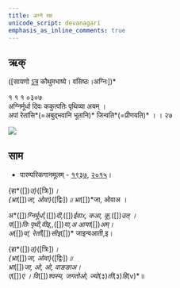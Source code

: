 ```yaml
---
title: अग्ने रक्ष  
unicode_script: devanagari  
emphasis_as_inline_comments: true
---   
```


## ऋक्

([सायणो [ऽत्र](https://archive.org/details/SamaVedaSanhitaWithSayanabhashyaVolume1SatyavrataSamasrami1874bis/page/n171) कौथुमभाष्ये। वसिष्ठः।अग्निः])*

१ १ १ ०३०७  
अग्निर्मूर्धा दिवः ककुत्पतिः पृथिव्या अयम्  ।  
अपां रेतांसि*(=अबुद्भवानि भूतानि)* जिन्वति*(=प्रीणयति)*  । । २७

![](../../images/agni-giving-abhaya-to-Rtvik-or-yajamAna.png)


## साम

- पारम्परिकगानमूलम् - [१९३७](https://archive.org/stream/sAmaveda-jaiminIya-paravastu-paramparA-docs/sAmaveda-paravastu-1937#page/n15/mode/1up), [२०१५](https://archive.org/stream/sAmaveda-jaiminIya-paravastu-paramparA-docs/UDAKA%20SAANTHI%20SAAMAANI#page/n2/mode/1up&sa=D&ust=1542425956390000)।
<div class="audioEmbed"  caption="रामानुजार्यः 1974 " src="https://archive
.org/download/jaiminIya-sAma-gAna-paravastu-tradition-rAmAnuja/agnir-mUrdhA.mp3"></div>
<div class="audioEmbed"  caption="गोपालार्यः 2015  " src="https://archive
.org/download/jaiminIya-sAma-gAna-paravastu-tradition-gopAla-2015/agnir-mUrdhA.mp3"></div>
<div class="audioEmbed"  caption="गोपाल-विश्वासयोर् अनुवचनम् 2018 1x" src="https://archive
.org/download/jaiminIya-sAma-gAna-paravastu-tradition-anuvachanam-gopAla-vishvAsa-2018/agnir-mUrdhA.mp3"></div>
<div class="audioEmbed"  caption="गोपाल-विश्वासयोर् अनुवचनम् 2018 1.5x" src="https://archive
.org/download/jaiminIya-sAma-gAna-paravastu-tradition-anuvachanam-gopAla-vishvAsa-2018-150p-speed/agnir-mUrdhA.mp3"></div>

{हा*([])*उ}*([त्रिः])*।  
{भ्रा*([])*जा, ओवा}*([द्विः])*॥ भ्रा*([])*जा, ओवाअ ।

अ*([])*ग्निर्मूर्धा,*([])*दी,*([])*ईवाᳵ, कआ, कू,*([])*उत् ।  
प*([])*तिः पृथी,वीइ,,*([])*या,अ आया*([])*अम्।  
अ*([])*पां, रेताँ*([])*सीइ*([])* जाइन्वआती,इ।

{हा*([])*उ}*([त्रिः])*।  
{भ्रा*([])*जा, ओवा}*([द्विः])*॥  
भ्रा*([])*जा, ओ, ओ, वाङङाअ।  
ए*([])*ए । वि*([])*श्वस्य, जगतोओ, ज्यो*(३)*ती*(३)*हि*(v)*॥
